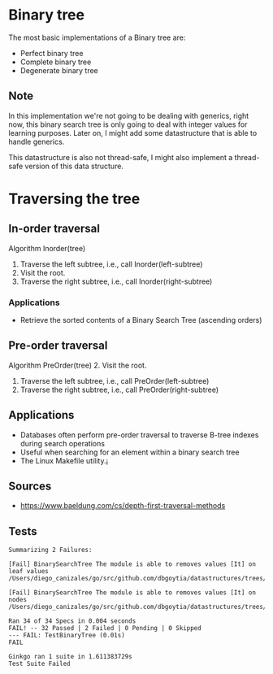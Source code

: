 # Binary tree

The most basic implementations of a Binary tree are:

* Perfect binary tree
* Complete binary tree
* Degenerate binary tree


## Note

In this implementation we're not going to be dealing with generics, right now,
this binary search tree is only going to deal with integer values for learning
purposes. Later on, I might add some datastructure that is able to handle generics.

This datastructure is also not thread-safe, I might also implement a thread-safe
version of this data structure.

# Traversing the tree
## In-order traversal

Algorithm Inorder(tree)
1. Traverse the left subtree, i.e., call Inorder(left-subtree)
2. Visit the root.
3. Traverse the right subtree, i.e., call Inorder(right-subtree)

### Applications 
* Retrieve the sorted contents of a Binary Search Tree (ascending orders)

## Pre-order traversal

Algorithm PreOrder(tree)
2. Visit the root.
1. Traverse the left subtree, i.e., call PreOrder(left-subtree)
3. Traverse the right subtree, i.e., call PreOrder(right-subtree)

## Applications

* Databases often perform pre-order traversal to traverse B-tree indexes during search operations
* Useful when searching for an element within a binary search tree
* The Linux Makefile utility.¡


## Sources

* https://www.baeldung.com/cs/depth-first-traversal-methods


## Tests
```
Summarizing 2 Failures:

[Fail] BinarySearchTree The module is able to removes values [It] on leaf values 
/Users/diego_canizales/go/src/github.com/dbgoytia/datastructures/trees/binarySearchTree/binaryTree_test.go:60

[Fail] BinarySearchTree The module is able to removes values [It] on nodes 
/Users/diego_canizales/go/src/github.com/dbgoytia/datastructures/trees/binarySearchTree/binaryTree_test.go:77

Ran 34 of 34 Specs in 0.004 seconds
FAIL! -- 32 Passed | 2 Failed | 0 Pending | 0 Skipped
--- FAIL: TestBinaryTree (0.01s)
FAIL

Ginkgo ran 1 suite in 1.611383729s
Test Suite Failed
```